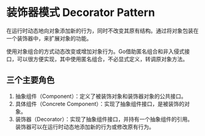 # 装饰器模式 Decorator Pattern

在运行时动态地向对象添加新的行为，同时不改变其原有结构。通过将对象包装在一个装饰器中，来扩展对象的功能。

使用对象组合的方式动态改变或增加对象行为。Go借助匿名组合和非入侵式接口，可以很方便实现，其中使用匿名组合，不必显式定义，转调原对象方法。

## 三个主要角色

1. 抽象组件（Component）：定义了被装饰对象和装饰器对象的公共接口。
2. 具体组件（Concrete Component）：实现了抽象组件接口，是被装饰的对象。 
3. 装饰器（Decorator）：实现了抽象组件接口，并持有一个抽象组件的引用。
   装饰器可以在运行时动态地添加新的行为或修改原有行为。